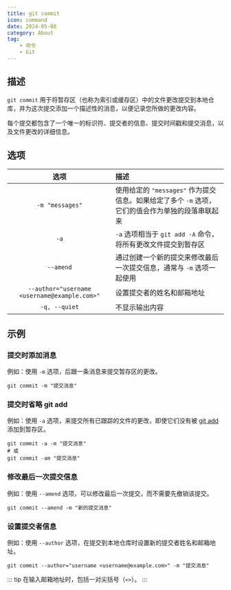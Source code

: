 ```yaml
---
title: git commit
icon: command
date: 2024-05-08
category: About
tag:
    - 命令
    - Git
---
```


## 描述

`git commit` 用于将暂存区（也称为索引或缓存区）中的文件更改提交到本地仓库，并为这次提交添加一个描述性的消息，以便记录您所做的更改内容。

每个提交都包含了一个唯一的标识符、提交者的信息、提交时间戳和提交消息，以及文件更改的详细信息。

## 选项

|  选项  |  描述  |
|  :----:  |  :----  |
|  `-m "messages"`  |  使用给定的 `"messages"` 作为提交信息。如果给定了多个 `-m` 选项，它们的值会作为单独的段落串联起来  |
|  `-a`  |  `-a` 选项相当于 `git add -A` 命令，将所有更改文件提交到暂存区  |
|  `--amend`  |  通过创建一个新的提交来修改最后一次提交信息，通常与 `-m` 选项一起使用  |
|  `--author="username <username@example.com>"`  |  设置提交者的姓名和邮箱地址  |
|  `-q, --quiet`  |  不显示输出内容  |

## 示例

### 提交时添加消息

例如：使用 `-m` 选项，后跟一条消息来提交暂存区的更改。

```shell
git commit -m "提交消息"
```

### 提交时省略 git add

例如：使用 `-a` 选项，来提交所有已跟踪的文件的更改，即使它们没有被 [git add](./git_add.md) 添加到暂存区。

```shell
git commit -a -m "提交消息"
# 或
git commit -am "提交消息"
```

### 修改最后一次提交信息

例如：使用 `--amend` 选项，可以修改最后一次提交，而不需要先撤销该提交。

```shell
git commit --amend -m "新的提交消息"
```

### 设置提交者信息

例如：使用 `--author` 选项，在提交到本地仓库时设置新的提交者姓名和邮箱地址。

```shell
git commit --author="username <username@example.com>" -m "提交消息"
```

::: tip
在输入邮箱地址时，包括一对尖括号（`<>`）。
:::

